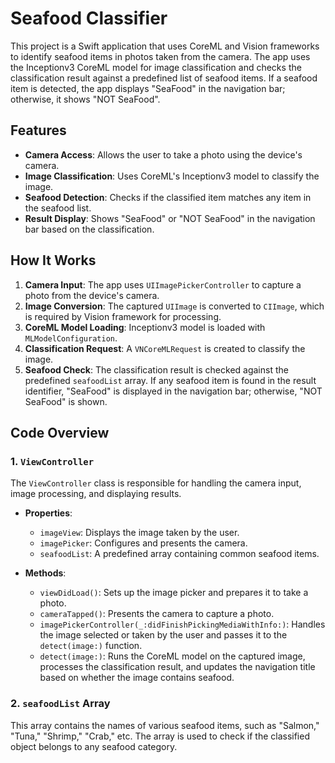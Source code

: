 # Seafood Classifier

This project is a Swift application that uses CoreML and Vision frameworks to identify seafood items in photos taken from the camera. The app uses the Inceptionv3 CoreML model for image classification and checks the classification result against a predefined list of seafood items. If a seafood item is detected, the app displays "SeaFood" in the navigation bar; otherwise, it shows "NOT SeaFood".

## Features

- **Camera Access**: Allows the user to take a photo using the device's camera.
- **Image Classification**: Uses CoreML's Inceptionv3 model to classify the image.
- **Seafood Detection**: Checks if the classified item matches any item in the seafood list.
- **Result Display**: Shows "SeaFood" or "NOT SeaFood" in the navigation bar based on the classification.

## How It Works

1. **Camera Input**: The app uses `UIImagePickerController` to capture a photo from the device's camera.
2. **Image Conversion**: The captured `UIImage` is converted to `CIImage`, which is required by Vision framework for processing.
3. **CoreML Model Loading**: Inceptionv3 model is loaded with `MLModelConfiguration`.
4. **Classification Request**: A `VNCoreMLRequest` is created to classify the image.
5. **Seafood Check**: The classification result is checked against the predefined `seafoodList` array. If any seafood item is found in the result identifier, "SeaFood" is displayed in the navigation bar; otherwise, "NOT SeaFood" is shown.

## Code Overview

### 1. `ViewController`

The `ViewController` class is responsible for handling the camera input, image processing, and displaying results.

- **Properties**:
  - `imageView`: Displays the image taken by the user.
  - `imagePicker`: Configures and presents the camera.
  - `seafoodList`: A predefined array containing common seafood items.

- **Methods**:
  - `viewDidLoad()`: Sets up the image picker and prepares it to take a photo.
  - `cameraTapped()`: Presents the camera to capture a photo.
  - `imagePickerController(_:didFinishPickingMediaWithInfo:)`: Handles the image selected or taken by the user and passes it to the `detect(image:)` function.
  - `detect(image:)`: Runs the CoreML model on the captured image, processes the classification result, and updates the navigation title based on whether the image contains seafood.

### 2. `seafoodList` Array

This array contains the names of various seafood items, such as "Salmon," "Tuna," "Shrimp," "Crab," etc. The array is used to check if the classified object belongs to any seafood category.

